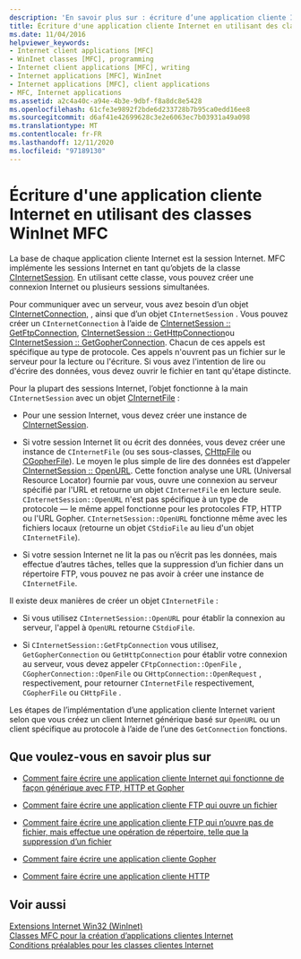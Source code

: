 ```yaml
---
description: 'En savoir plus sur : écriture d’une application cliente Internet à l’aide de classes WinInet MFC'
title: Écriture d'une application cliente Internet en utilisant des classes WinInet MFC
ms.date: 11/04/2016
helpviewer_keywords:
- Internet client applications [MFC]
- WinInet classes [MFC], programming
- Internet client applications [MFC], writing
- Internet applications [MFC], WinInet
- Internet applications [MFC], client applications
- MFC, Internet applications
ms.assetid: a2c4a40c-a94e-4b3e-9dbf-f8a8dc8e5428
ms.openlocfilehash: 61cfe3e9892f2bde6d233728b7b95ca0edd16ee8
ms.sourcegitcommit: d6af41e42699628c3e2e6063ec7b03931a49a098
ms.translationtype: MT
ms.contentlocale: fr-FR
ms.lasthandoff: 12/11/2020
ms.locfileid: "97189130"
---
```

# <a name="writing-an-internet-client-application-using-mfc-wininet-classes"></a>Écriture d'une application cliente Internet en utilisant des classes WinInet MFC

La base de chaque application cliente Internet est la session Internet. MFC implémente les sessions Internet en tant qu’objets de la classe [CInternetSession](../mfc/reference/cinternetsession-class.md). En utilisant cette classe, vous pouvez créer une connexion Internet ou plusieurs sessions simultanées.

Pour communiquer avec un serveur, vous avez besoin d’un objet [CInternetConnection,](../mfc/reference/cinternetconnection-class.md) , ainsi que d’un objet `CInternetSession` . Vous pouvez créer un `CInternetConnection` à l’aide de [CInternetSession :: GetFtpConnection](../mfc/reference/cinternetsession-class.md#getftpconnection), [CInternetSession :: GetHttpConnection](../mfc/reference/cinternetsession-class.md#gethttpconnection)ou [CInternetSession :: GetGopherConnection](../mfc/reference/cinternetsession-class.md#getgopherconnection). Chacun de ces appels est spécifique au type de protocole. Ces appels n'ouvrent pas un fichier sur le serveur pour la lecture ou l'écriture. Si vous avez l'intention de lire ou d'écrire des données, vous devez ouvrir le fichier en tant qu'étape distincte.

Pour la plupart des sessions Internet, l’objet fonctionne à la main `CInternetSession` avec un objet [CInternetFile](../mfc/reference/cinternetfile-class.md) :

- Pour une session Internet, vous devez créer une instance de [CInternetSession](../mfc/reference/cinternetsession-class.md).

- Si votre session Internet lit ou écrit des données, vous devez créer une instance de `CInternetFile` (ou ses sous-classes, [CHttpFile](../mfc/reference/chttpfile-class.md) ou [CGopherFile](../mfc/reference/cgopherfile-class.md)). Le moyen le plus simple de lire des données est d’appeler [CInternetSession :: OpenURL](../mfc/reference/cinternetsession-class.md#openurl). Cette fonction analyse une URL (Universal Resource Locator) fournie par vous, ouvre une connexion au serveur spécifié par l'URL et retourne un objet `CInternetFile` en lecture seule. `CInternetSession::OpenURL` n'est pas spécifique à un type de protocole — le même appel fonctionne pour les protocoles FTP, HTTP ou l'URL Gopher. `CInternetSession::OpenURL` fonctionne même avec les fichiers locaux (retourne un objet `CStdioFile` au lieu d'un objet `CInternetFile`).

- Si votre session Internet ne lit la pas ou n’écrit pas les données, mais effectue d’autres tâches, telles que la suppression d’un fichier dans un répertoire FTP, vous pouvez ne pas avoir à créer une instance de `CInternetFile`.

Il existe deux manières de créer un objet `CInternetFile` :

- Si vous utilisez `CInternetSession::OpenURL` pour établir la connexion au serveur, l'appel à `OpenURL` retourne `CStdioFile`.

- Si `CInternetSession::GetFtpConnection` vous utilisez, `GetGopherConnection` ou `GetHttpConnection` pour établir votre connexion au serveur, vous devez appeler `CFtpConnection::OpenFile` , `CGopherConnection::OpenFile` ou `CHttpConnection::OpenRequest` , respectivement, pour retourner `CInternetFile` respectivement, `CGopherFile` ou `CHttpFile` .

Les étapes de l’implémentation d’une application cliente Internet varient selon que vous créez un client Internet générique basé sur `OpenURL` ou un client spécifique au protocole à l’aide de l’une des `GetConnection` fonctions.

## <a name="what-do-you-want-to-know-more-about"></a>Que voulez-vous en savoir plus sur

- [Comment faire écrire une application cliente Internet qui fonctionne de façon générique avec FTP, HTTP et Gopher](../mfc/steps-in-a-typical-internet-client-application.md)

- [Comment faire écrire une application cliente FTP qui ouvre un fichier](../mfc/steps-in-a-typical-ftp-client-application.md)

- [Comment faire écrire une application cliente FTP qui n’ouvre pas de fichier, mais effectue une opération de répertoire, telle que la suppression d’un fichier](../mfc/steps-in-a-typical-ftp-client-application-to-delete-a-file.md)

- [Comment faire écrire une application cliente Gopher](../mfc/steps-in-a-typical-gopher-client-application.md)

- [Comment faire écrire une application cliente HTTP](../mfc/steps-in-a-typical-http-client-application.md)

## <a name="see-also"></a>Voir aussi

[Extensions Internet Win32 (WinInet)](../mfc/win32-internet-extensions-wininet.md)<br/>
[Classes MFC pour la création d’applications clientes Internet](../mfc/mfc-classes-for-creating-internet-client-applications.md)<br/>
[Conditions préalables pour les classes clientes Internet](../mfc/prerequisites-for-internet-client-classes.md)
